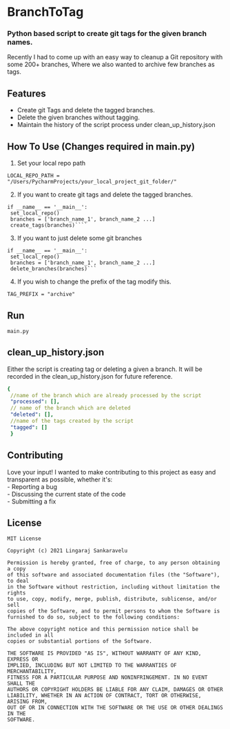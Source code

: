 # BranchToTag  
### Python based script to create git tags for the given branch names.   
Recently I had to come up with an easy way to cleanup a Git repository with some 200+ branches, Where we also wanted to archive few branches as tags. 
  
## Features  
   - Create git Tags and delete the tagged branches.  
   - Delete the given branches without tagging.   
   - Maintain the history of the script process under clean_up_history.json  
  
## How To Use (Changes required in main.py)  

1. Set your local repo path  
```  
LOCAL_REPO_PATH = "/Users/PycharmProjects/your_local_project_git_folder/"  
```  

2. If you want to create git tags and delete the tagged branches.   

```  
if __name__ == '__main__':  
 set_local_repo() 
 branches = ['branch_name_1', branch_name_2 ...] 
 create_tags(branches)````  
```

 3. If you want to just delete some git branches  

```
if __name__ == '__main__':  
 set_local_repo() 
 branches = ['branch_name_1', branch_name_2 ...] 
 delete_branches(branches)```  
```  

4. If you wish to change the prefix of the tag modify this. 

```
TAG_PREFIX = "archive"
```

## Run   
    main.py  
  
## clean_up_history.json  
Either the script is creating tag or deleting a given a branch. It will be recorded in the clean_up_history.json for future reference.   
```yaml  
{  
 //name of the branch which are already processed by the script  
 "processed": [],  
 // name of the branch which are deleted 
 "deleted": [], 
 //name of the tags created by the script 
 "tagged": []
 }  
```  
  
## Contributing   
 Love your input! I wanted to make contributing to this project as easy and transparent as possible, whether it's:  
    - Reporting a bug  
    - Discussing the current state of the code  
    - Submitting a fix  
  
## License  
```  
MIT License  
  
Copyright (c) 2021 Lingaraj Sankaravelu  
  
Permission is hereby granted, free of charge, to any person obtaining a copy  
of this software and associated documentation files (the "Software"), to deal  
in the Software without restriction, including without limitation the rights  
to use, copy, modify, merge, publish, distribute, sublicense, and/or sell  
copies of the Software, and to permit persons to whom the Software is  
furnished to do so, subject to the following conditions:  
  
The above copyright notice and this permission notice shall be included in all  
copies or substantial portions of the Software.  
  
THE SOFTWARE IS PROVIDED "AS IS", WITHOUT WARRANTY OF ANY KIND, EXPRESS OR  
IMPLIED, INCLUDING BUT NOT LIMITED TO THE WARRANTIES OF MERCHANTABILITY,  
FITNESS FOR A PARTICULAR PURPOSE AND NONINFRINGEMENT. IN NO EVENT SHALL THE  
AUTHORS OR COPYRIGHT HOLDERS BE LIABLE FOR ANY CLAIM, DAMAGES OR OTHER  
LIABILITY, WHETHER IN AN ACTION OF CONTRACT, TORT OR OTHERWISE, ARISING FROM,  
OUT OF OR IN CONNECTION WITH THE SOFTWARE OR THE USE OR OTHER DEALINGS IN THE  
SOFTWARE.  
```